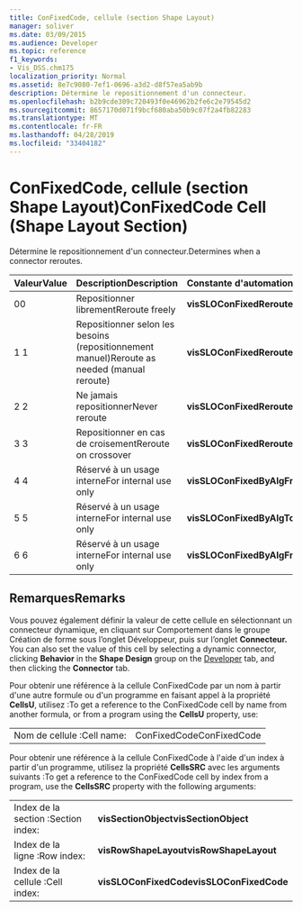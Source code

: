 ```yaml
---
title: ConFixedCode, cellule (section Shape Layout)
manager: soliver
ms.date: 03/09/2015
ms.audience: Developer
ms.topic: reference
f1_keywords:
- Vis_DSS.chm175
localization_priority: Normal
ms.assetid: 8e7c9080-7ef1-0696-a3d2-d8f57ea5ab9b
description: Détermine le repositionnement d'un connecteur.
ms.openlocfilehash: b2b9cde309c720493f0e46962b2fe6c2e79545d2
ms.sourcegitcommit: 8657170d071f9bcf680aba50b9c07f2a4fb82283
ms.translationtype: MT
ms.contentlocale: fr-FR
ms.lasthandoff: 04/28/2019
ms.locfileid: "33404182"
---
```

# <a name="confixedcode-cell-shape-layout-section"></a><span data-ttu-id="38f05-103">ConFixedCode, cellule (section Shape Layout)</span><span class="sxs-lookup"><span data-stu-id="38f05-103">ConFixedCode Cell (Shape Layout Section)</span></span>

<span data-ttu-id="38f05-104">Détermine le repositionnement d'un connecteur.</span><span class="sxs-lookup"><span data-stu-id="38f05-104">Determines when a connector reroutes.</span></span>
  
|<span data-ttu-id="38f05-105">**Valeur**</span><span class="sxs-lookup"><span data-stu-id="38f05-105">**Value**</span></span>|<span data-ttu-id="38f05-106">**Description**</span><span class="sxs-lookup"><span data-stu-id="38f05-106">**Description**</span></span>|<span data-ttu-id="38f05-107">**Constante d'automation**</span><span class="sxs-lookup"><span data-stu-id="38f05-107">**Automation constant**</span></span>|
|:-----|:-----|:-----|
|<span data-ttu-id="38f05-108">0</span><span class="sxs-lookup"><span data-stu-id="38f05-108">0</span></span>  <br/> |<span data-ttu-id="38f05-109">Repositionner librement</span><span class="sxs-lookup"><span data-stu-id="38f05-109">Reroute freely</span></span>  <br/> |<span data-ttu-id="38f05-110">**visSLOConFixedRerouteFreely**</span><span class="sxs-lookup"><span data-stu-id="38f05-110">**visSLOConFixedRerouteFreely**</span></span> <br/> |
|<span data-ttu-id="38f05-111">1 </span><span class="sxs-lookup"><span data-stu-id="38f05-111">1</span></span>  <br/> |<span data-ttu-id="38f05-112">Repositionner selon les besoins (repositionnement manuel)</span><span class="sxs-lookup"><span data-stu-id="38f05-112">Reroute as needed (manual reroute)</span></span>  <br/> |<span data-ttu-id="38f05-113">**visSLOConFixedRerouteAsNeeded**</span><span class="sxs-lookup"><span data-stu-id="38f05-113">**visSLOConFixedRerouteAsNeeded**</span></span> <br/> |
|<span data-ttu-id="38f05-114">2 </span><span class="sxs-lookup"><span data-stu-id="38f05-114">2</span></span>  <br/> |<span data-ttu-id="38f05-115">Ne jamais repositionner</span><span class="sxs-lookup"><span data-stu-id="38f05-115">Never reroute</span></span>  <br/> |<span data-ttu-id="38f05-116">**visSLOConFixedRerouteNever**</span><span class="sxs-lookup"><span data-stu-id="38f05-116">**visSLOConFixedRerouteNever**</span></span> <br/> |
|<span data-ttu-id="38f05-117">3 </span><span class="sxs-lookup"><span data-stu-id="38f05-117">3</span></span>  <br/> |<span data-ttu-id="38f05-118">Repositionner en cas de croisement</span><span class="sxs-lookup"><span data-stu-id="38f05-118">Reroute on crossover</span></span>  <br/> |<span data-ttu-id="38f05-119">**visSLOConFixedRerouteOnCrossover**</span><span class="sxs-lookup"><span data-stu-id="38f05-119">**visSLOConFixedRerouteOnCrossover**</span></span> <br/> |
|<span data-ttu-id="38f05-120">4 </span><span class="sxs-lookup"><span data-stu-id="38f05-120">4</span></span>  <br/> |<span data-ttu-id="38f05-121">Réservé à un usage interne</span><span class="sxs-lookup"><span data-stu-id="38f05-121">For internal use only</span></span>  <br/> |<span data-ttu-id="38f05-122">**visSLOConFixedByAlgFrom**</span><span class="sxs-lookup"><span data-stu-id="38f05-122">**visSLOConFixedByAlgFrom**</span></span> <br/> |
|<span data-ttu-id="38f05-123">5 </span><span class="sxs-lookup"><span data-stu-id="38f05-123">5</span></span>  <br/> |<span data-ttu-id="38f05-124">Réservé à un usage interne</span><span class="sxs-lookup"><span data-stu-id="38f05-124">For internal use only</span></span>  <br/> |<span data-ttu-id="38f05-125">**visSLOConFixedByAlgTo**</span><span class="sxs-lookup"><span data-stu-id="38f05-125">**visSLOConFixedByAlgTo**</span></span> <br/> |
|<span data-ttu-id="38f05-126">6 </span><span class="sxs-lookup"><span data-stu-id="38f05-126">6</span></span>  <br/> |<span data-ttu-id="38f05-127">Réservé à un usage interne</span><span class="sxs-lookup"><span data-stu-id="38f05-127">For internal use only</span></span>  <br/> |<span data-ttu-id="38f05-128">**visSLOConFixedByAlgFromTo**</span><span class="sxs-lookup"><span data-stu-id="38f05-128">**visSLOConFixedByAlgFromTo**</span></span> <br/> |
   
## <a name="remarks"></a><span data-ttu-id="38f05-129">Remarques</span><span class="sxs-lookup"><span data-stu-id="38f05-129">Remarks</span></span>

<span data-ttu-id="38f05-130">Vous pouvez également définir la valeur de cette cellule  en sélectionnant un connecteur [](run-in-developer-mode-display-the-developer-tab.md) dynamique, en cliquant sur Comportement dans le groupe Création de forme sous l’onglet Développeur, puis sur l’onglet **Connecteur.** </span><span class="sxs-lookup"><span data-stu-id="38f05-130">You can also set the value of this cell by selecting a dynamic connector, clicking **Behavior** in the **Shape Design** group on the [Developer](run-in-developer-mode-display-the-developer-tab.md) tab, and then clicking the **Connector** tab.</span></span> 
  
<span data-ttu-id="38f05-131">Pour obtenir une référence à la cellule ConFixedCode par un nom à partir d'une autre formule ou d'un programme en faisant appel à la propriété **CellsU**, utilisez :</span><span class="sxs-lookup"><span data-stu-id="38f05-131">To get a reference to the ConFixedCode cell by name from another formula, or from a program using the **CellsU** property, use:</span></span> 
  
|||
|:-----|:-----|
|<span data-ttu-id="38f05-132">Nom de cellule :</span><span class="sxs-lookup"><span data-stu-id="38f05-132">Cell name:</span></span>  <br/> |<span data-ttu-id="38f05-133">ConFixedCode</span><span class="sxs-lookup"><span data-stu-id="38f05-133">ConFixedCode</span></span>  <br/> |
   
<span data-ttu-id="38f05-134">Pour obtenir une référence à la cellule ConFixedCode à l'aide d'un index à partir d'un programme, utilisez la propriété **CellsSRC** avec les arguments suivants :</span><span class="sxs-lookup"><span data-stu-id="38f05-134">To get a reference to the ConFixedCode cell by index from a program, use the **CellsSRC** property with the following arguments:</span></span> 
  
|||
|:-----|:-----|
|<span data-ttu-id="38f05-135">Index de la section :</span><span class="sxs-lookup"><span data-stu-id="38f05-135">Section index:</span></span>  <br/> |<span data-ttu-id="38f05-136">**visSectionObject**</span><span class="sxs-lookup"><span data-stu-id="38f05-136">**visSectionObject**</span></span> <br/> |
|<span data-ttu-id="38f05-137">Index de la ligne :</span><span class="sxs-lookup"><span data-stu-id="38f05-137">Row index:</span></span>  <br/> |<span data-ttu-id="38f05-138">**visRowShapeLayout**</span><span class="sxs-lookup"><span data-stu-id="38f05-138">**visRowShapeLayout**</span></span> <br/> |
|<span data-ttu-id="38f05-139">Index de la cellule :</span><span class="sxs-lookup"><span data-stu-id="38f05-139">Cell index:</span></span>  <br/> |<span data-ttu-id="38f05-140">**visSLOConFixedCode**</span><span class="sxs-lookup"><span data-stu-id="38f05-140">**visSLOConFixedCode**</span></span> <br/> |
   

